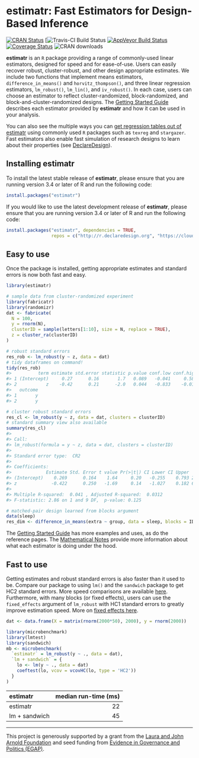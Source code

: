 estimatr: Fast Estimators for Design-Based Inference
================

<!-- README.md is generated from README.Rmd. Please edit that file -->

[![CRAN
Status](https://www.r-pkg.org/badges/version/estimatr)](https://cran.r-project.org/package=estimatr)
[![Travis-CI Build
Status](https://travis-ci.com/DeclareDesign/estimatr.svg?branch=master)
[![AppVeyor Build
Status](https://ci.appveyor.com/api/projects/status/github/DeclareDesign/estimatr?branch=master&svg=true)](https://ci.appveyor.com/project/DeclareDesign/estimatr)
[![Coverage
Status](https://coveralls.io/repos/github/DeclareDesign/estimatr/badge.svg?branch=master)](https://coveralls.io/github/DeclareDesign/estimatr?branch=master)
![CRAN downloads](http://cranlogs.r-pkg.org/badges/grand-total/estimatr)

**estimatr** is an `R` package providing a range of commonly-used linear
estimators, designed for speed and for ease-of-use. Users can easily
recover robust, cluster-robust, and other design appropriate estimates.
We include two functions that implement means estimators,
`difference_in_means()` and `horvitz_thompson()`, and three linear
regression estimators, `lm_robust()`, `lm_lin()`, and `iv_robust()`. In
each case, users can choose an estimator to reflect cluster-randomized,
block-randomized, and block-and-cluster-randomized designs. The [Getting
Started Guide](/r/estimatr/articles/getting-started.html) describes each
estimator provided by **estimatr** and how it can be used in your
analysis.

You can also see the multiple ways you can [get regression tables out of
estimatr](/r/estimatr/articles/regression-tables.html) using commonly
used `R` packages such as `texreg` and `stargazer`. Fast estimators also
enable fast simulation of research designs to learn about their
properties (see [DeclareDesign](https://declaredesign.org)).

## Installing estimatr

To install the latest stable release of **estimatr**, please ensure that
you are running version 3.4 or later of R and run the following code:

``` r
install.packages("estimatr")
```

If you would like to use the latest development release of **estimatr**,
please ensure that you are running version 3.4 or later of R and run the
following code:

``` r
install.packages("estimatr", dependencies = TRUE,
                 repos = c("http://r.declaredesign.org", "https://cloud.r-project.org"))
```

## Easy to use

Once the package is installed, getting appropriate estimates and
standard errors is now both fast and easy.

``` r
library(estimatr)

# sample data from cluster-randomized experiment
library(fabricatr)
library(randomizr)
dat <- fabricate(
  N = 100,
  y = rnorm(N),
  clusterID = sample(letters[1:10], size = N, replace = TRUE),
  z = cluster_ra(clusterID)
)

# robust standard errors
res_rob <- lm_robust(y ~ z, data = dat)
# tidy dataframes on command!
tidy(res_rob)
#>          term estimate std.error statistic p.value conf.low conf.high df
#> 1 (Intercept)     0.27      0.16       1.7   0.089   -0.041     0.580 98
#> 2           z    -0.42      0.21      -2.0   0.044   -0.833    -0.012 98
#>   outcome
#> 1       y
#> 2       y

# cluster robust standard errors
res_cl <- lm_robust(y ~ z, data = dat, clusters = clusterID)
# standard summary view also available
summary(res_cl)
#> 
#> Call:
#> lm_robust(formula = y ~ z, data = dat, clusters = clusterID)
#> 
#> Standard error type:  CR2 
#> 
#> Coefficients:
#>             Estimate Std. Error t value Pr(>|t|) CI Lower CI Upper   DF
#> (Intercept)    0.269      0.164    1.64     0.20   -0.255    0.793 2.99
#> z             -0.422      0.250   -1.69     0.14   -1.027    0.182 6.30
#> 
#> Multiple R-squared:  0.041 , Adjusted R-squared:  0.0312 
#> F-statistic: 2.86 on 1 and 9 DF,  p-value: 0.125

# matched-pair design learned from blocks argument
data(sleep)
res_dim <- difference_in_means(extra ~ group, data = sleep, blocks = ID)
```

The [Getting Started Guide](/r/estimatr/articles/getting-started.html)
has more examples and uses, as do the reference pages. The [Mathematical
Notes](/r/estimatr/articles/mathematical-notes.html) provide more
information about what each estimator is doing under the hood.

## Fast to use

Getting estimates and robust standard errors is also faster than it used
to be. Compare our package to using `lm()` and the `sandwich` package to
get HC2 standard errors. More speed comparisons are available
[here](/r/estimatr/articles/benchmarking-estimatr.html). Furthermore,
with many blocks (or fixed effects), users can use the `fixed_effects`
argument of `lm_robust` with HC1 standard errors to greatly improve
estimation speed. More on [fixed effects
here](/r/estimatr/articles/absorbing-fixed-effects.html).

``` r
dat <- data.frame(X = matrix(rnorm(2000*50), 2000), y = rnorm(2000))

library(microbenchmark)
library(lmtest)
library(sandwich)
mb <- microbenchmark(
  `estimatr` = lm_robust(y ~ ., data = dat),
  `lm + sandwich` = {
    lo <- lm(y ~ ., data = dat)
    coeftest(lo, vcov = vcovHC(lo, type = 'HC2'))
  }
)
```

| estimatr      | median run-time (ms) |
| :------------ | -------------------: |
| estimatr      |                   22 |
| lm + sandwich |                   45 |

-----

This project is generously supported by a grant from the [Laura and John
Arnold Foundation](http://www.arnoldfoundation.org) and seed funding
from [Evidence in Governance and Politics (EGAP)](http://egap.org).
